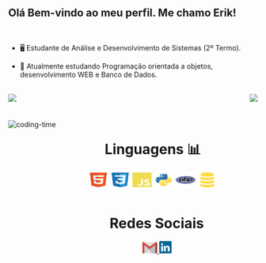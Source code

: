 ## Olá Bem-vindo ao meu perfil. Me chamo Erik!
<br>

- 🖥️  Estudante de Análise e Desenvolvimento de Sistemas (2º Termo).

- 🌱 Atualmente estudando Programação orientada a objetos, desenvolvimento WEB e Banco de Dados.

<br>

<div>
  
  <img  height="180em" src="https://github-readme-stats.vercel.app/api?username=Erik-Zaros&show_icons=true&theme=dracula&include_all_commits=true&count_private=true"/>
  <img align="right" height="180em" src="https://github-readme-stats.vercel.app/api/top-langs/?username=Erik-Zaros&layout=compact&langs_count=16&theme=dracula"/>
  
</div>
<br>

<div  align="center"> 
  <div style="display: inline_block"><br>
    <img align="left" height="250" alt="coding-time" src="code.gif">
    <h1 align="center">Linguagens 📊</h1>
    <img align="center" height="30" width="40" alt="html-icon" src="https://raw.githubusercontent.com/devicons/devicon/master/icons/html5/html5-original.svg">
    <img align="center" height="30" width="40" alt="css-icon" src="https://raw.githubusercontent.com/devicons/devicon/master/icons/css3/css3-original.svg">
    <img align="center" height="30" width="40" alta="js-icon"  src="https://raw.githubusercontent.com/devicons/devicon/master/icons/javascript/javascript-plain.svg">
    <img align="center" height="30" width="40" alt="python-icon" src="https://raw.githubusercontent.com/devicons/devicon/master/icons/python/python-original.svg">
    <img align="center" height="30" width="40" alt="php-icon" src="https://raw.githubusercontent.com/devicons/devicon/master/icons/php/php-original.svg">
    <img align="center" height="30" width="40" alt="sql-icon" src="https://raw.githubusercontent.com/devicons/devicon/master/icons/sql/sql-original.svg">
   </div>
 <br>
  <div>
    <h1 align="center">Redes Sociais</h1>
    <a href = "mailto: erikzaros942@gmail.com">
      <img width="30" src="gmail.svg">
    </a>
    <a href = "https://www.linkedin.com/in/erik-delanda-zaros-99152b253/">
      <img width="25" src="linkedin.svg">
    </a>
</div>
